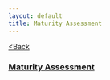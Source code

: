 ```yaml
---
layout: default
title: Maturity Assessment
---
```


[<Back](index.md)

### [Maturity Assessment](https://apps.digicatapult.org.uk/ai-adoption-toolkit)